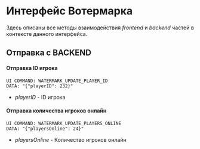 # Интерфейс Вотермарка
Здесь описаны все методы взаимодействия *frontend* и *backend* частей в контексте данного интерфейса.

## Отправка с BACKEND

#### Отправка ID игрока
```
UI COMMAND: WATERMARK_UPDATE_PLAYER_ID
DATA: "{"playerID": 232}"
```
- *playerID* - ID игрока

#### Отправка количества игроков онлайн
```
UI COMMAND: WATERMARK_UPDATE_PLAYERS_ONLINE
DATA: "{"playersOnline": 24}"
```
- *playersOnline* - Количество игроков онлайн